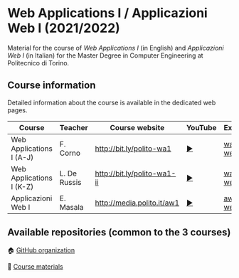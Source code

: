 # Web Applications I / Applicazioni Web I (2021/2022)

Material for the course of _Web Applications I_ (in English) and _Applicazioni Web I_ (in Italian) for the Master Degree in Computer Engineering at Politecnico di Torino.

## Course information

Detailed information about the course is available in the dedicated web pages.

| Course | Teacher | Course website | YouTube | Exercises |
|----------|-------|---------|---------|--------|
| Web Applications I (A-J)| F. Corno | <http://bit.ly/polito-wa1> | [:arrow_forward:](https://youtube.com/playlist?list=PLqRTLlwsxDL8LogzYk6FrGEM20us5Wkzh) | [wa1-aj-weeks](https://github.com/polito-WA1-AW1-2022/wa1-aj-weeks) |
| Web Applications I (K-Z) |  L. De Russis | <http://bit.ly/polito-wa1-ii> | [:arrow_forward:](https://www.youtube.com/playlist?list=PLs7DWGc_wmwQJhmKEK2v8JbjbJSklv12O)  | [wa1-kz-weeks](https://github.com/polito-WA1-AW1-2022/wa1-kz-weeks) |
| Applicazioni Web I  | E. Masala | <http://media.polito.it/aw1> | [:arrow_forward:](https://www.youtube.com/playlist?list=PLuZyhAOPm9pNj46XkNvtHLgQNCutui0ti) | [aw1-weeks](https://github.com/polito-WA1-AW1-2022/aw1-weeks) |

## Available repositories (common to the 3 courses)

:house: [GitHub organization](https://github.com/polito-WA1-AW1-2022)

:blue_book: [Course materials](https://github.com/polito-WA1-AW1-2022/materials)
